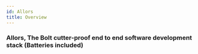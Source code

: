 ```yaml
---
id: Allors
title: Overview
---
```


### Allors, The Bolt cutter-proof end to end software development stack (Batteries included)